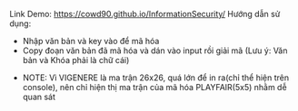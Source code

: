 Link Demo: https://cowd90.github.io/InformationSecurity/
Hướng dẫn sử dụng:
  + Nhập văn bản và key vào để mã hóa
  + Copy đoạn văn bản đã mã hóa và dán vào input rồi giải mã
  (Lưu ý: Văn bản và Khóa phải là chữ cái)
- NOTE: Vì VIGENERE là ma trận 26x26, quá lớn để in ra(chỉ thể hiện trên console), nên chỉ hiện thị ma trận của mã hóa PLAYFAIR(5x5) nhằm dễ quan sát
